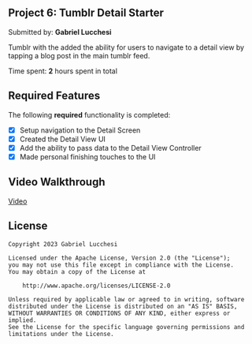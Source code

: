 ## Project 6: Tumblr Detail Starter

Submitted by: **Gabriel Lucchesi**

Tumblr with the added the ability for users to navigate to a detail view by tapping a blog post in the main tumblr feed.

Time spent: **2** hours spent in total

## Required Features

The following **required** functionality is completed:

- [X] Setup navigation to the Detail Screen
- [X] Created the Detail View UI
- [X] Add the ability to pass data to the Detail View Controller
- [X] Made personal finishing touches to the UI

## Video Walkthrough

[Video](https://www.loom.com/share/dcb8300c246240149b6e956e87f10578?sid=3e0e26c1-5c8b-4c3a-b6f0-cf0a2c78e401)

## License

    Copyright 2023 Gabriel Lucchesi

    Licensed under the Apache License, Version 2.0 (the "License");
    you may not use this file except in compliance with the License.
    You may obtain a copy of the License at

        http://www.apache.org/licenses/LICENSE-2.0

    Unless required by applicable law or agreed to in writing, software
    distributed under the License is distributed on an "AS IS" BASIS,
    WITHOUT WARRANTIES OR CONDITIONS OF ANY KIND, either express or implied.
    See the License for the specific language governing permissions and
    limitations under the License.
